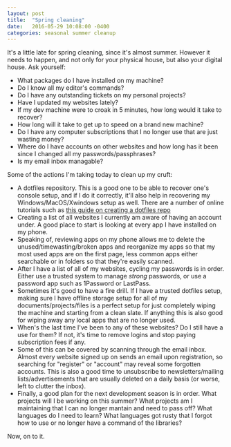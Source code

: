 ```yaml
---
layout: post
title:  "Spring cleaning"
date:   2016-05-29 10:08:00 -0400
categories: seasonal summer cleanup
---
```


It's a little late for spring cleaning, since it's almost summer. However it needs to happen, and not only for your physical house, but also your digital house. Ask yourself:

* What packages do I have installed on my machine?
* Do I know all my editor's commands?
* Do I have any outstanding tickets on my personal projects?
* Have I updated my websites lately?
* If my dev machine were to croak in 5 minutes, how long would it take to recover?
* How long will it take to get up to speed on a brand new machine?
* Do I have any computer subscriptions that I no longer use that are just wasting money?
* Where do I have accounts on other websites and how long has it been since I changed all my passwords/passphrases?
* Is my email inbox managable?

Some of the actions I'm taking today to clean up my cruft:

* A dotfiles repository. This is a good one to be able to recover one's console setup, and if I do it correctly, it'll also help in recovering my Windows/MacOS/Xwindows setup as well. There are a number of online tutorials such as [this guide on creating a dotfiles repo](https://www.foraker.com/blog/get-your-dotfiles-under-control)
* Creating a list of all websites I currently am aware of having an account under. A good place to start is looking at every app I have installed on my phone.
* Speaking of, reviewing apps on my phone allows me to delete the unused/timewasting/broken apps and reorganize my apps so that my most used apps are on the first page, less common apps either searchable or in folders so that they're easily scanned.
* After I have a list of all of my websites, cycling my passwords is in order. Either use a trusted system to manage _strong_ passwords, or use a password app such as 1Password or LastPass.
* Sometimes it's good to have a fire drill. If I have a trusted dotfiles setup, making sure I have offline storage setup for all of my documents/projects/files is a perfect setup for just completely wiping the machine and starting from a clean slate. If anything this is also good for wiping away any local apps that are no longer used.
* When's the last time I've been to any of these websites? Do I still have a use for them? If not, it's time to remove logins and stop paying subscription fees if any.
* Some of this can be covered by scanning through the email inbox. Almost every website signed up on sends an email upon registration, so searching for "register" or "account" may reveal some forgotten accounts. This is also a good time to unsubscribe to newsletters/mailing lists/advertisements that are usually deleted on a daily basis (or worse, left to clutter the inbox).
* Finally, a good plan for the next development season is in order. What projects will I be working on this summer? What projects am I maintaining that I can no longer mantain and need to pass off? What languages do I need to learn? What languages got rusty that I forgot how to use or no longer have a command of the libraries?

Now, on to it.
